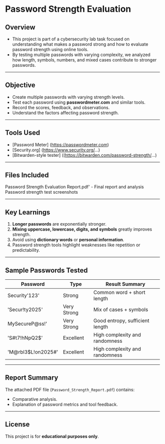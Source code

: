 # Password Strength Evaluation

## Overview
- This project is part of a cybersecurity lab task focused on understanding what makes a password strong and how to evaluate password strength using online tools.
- By testing multiple passwords with varying complexity, we analyzed how length, symbols, numbers, and mixed cases contribute to stronger passwords.

---

## Objective
- Create multiple passwords with varying strength levels.
- Test each password using **passwordmeter.com** and similar tools.
- Record the scores, feedback, and observations.
- Understand the factors affecting password strength.

---

## Tools Used
- [Password Meter] (https://passwordmeter.com)
- [Security.org] (https://www.security.org/...)
- [Bitwarden-style tester] ((https://bitwarden.com/password-strength/...)

---

## Files Included

Password Strength Evaluation Report.pdf' - Final report and analysis
Password strength test screenshots

---

## Key Learnings
1. **Longer passwords** are exponentially stronger.
2. **Mixing uppercase, lowercase, digits, and symbols** greatly improves strength.
3. Avoid using **dictionary words** or **personal information**.
4. Password strength tools highlight weaknesses like repetition or predictability.

---

## Sample Passwords Tested
| Password | Type | Result Summary |
|-----------|------|----------------|
| Security'123' | Strong | Common word + short length |
| 'Secur!ty2025' | Very Strong | Mix of cases + symbols |
| MySecureP@ss!' | Very Strong | Good entropy, sufficient length |
| 'S#t7!hNpQ2$' | Excellent | High complexity and randomness |
| 'M@rbl3$L!on2025#' | Excellent | High complexity and randomness |

---

## Report Summary
The attached PDF file (`Password_Strength_Report.pdf`) contains:
- Comparative analysis.
- Explanation of password metrics and tool feedback.

---

## License
This project is for **educational purposes only**.
